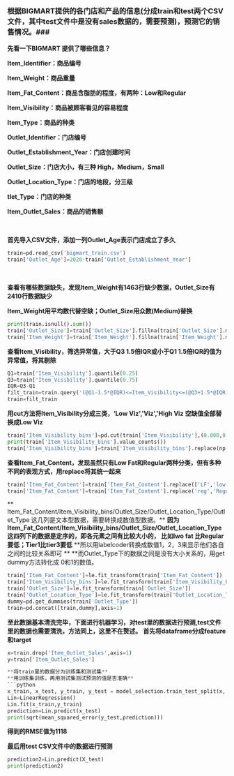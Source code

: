 ### 根据BIGMART提供的各门店和产品的信息(分成train和test两个CSV文件，其中test文件中是没有sales数据的，需要预测)，预测它的销售情况。###

**先看一下BIGMART 提供了哪些信息？**

**Item_Identifier：商品编号**

**Item_Weight：商品重量**

**Item_Fat_Content：商品含脂肪的程度，有两种：Low和Regular**

**Item_Visibility：商品被顾客看见的容易程度**

**Item_Type：商品的种类**

**Outlet_Identifier：门店编号**

**Outlet_Establishment_Year：门店创建时间**

**Outlet_Size：门店大小，有三种 High，Medium，Small**


**Outlet_Location_Type：门店的地段，分三级**

**tlet_Type：门店的种类**

**Item_Outlet_Sales：商品的销售额**

<br>

**首先导入CSV文件，添加一列Outlet_Age表示门店成立了多久**


```python
train=pd.read_csv('bigmart_train.csv')
train['Outlet_Age']=2020-train['Outlet_Establishment_Year']
```
<br>

**查看有哪些数据缺失，发现Item_Weight有1463行缺少数据，Outlet_Size有2410行数据缺少**


**Item_Weight用平均数代替空缺；Outlet_Size用众数(Medium)替换**
```python
print(train.isnull().sum())
train['Outlet_Size']=train['Outlet_Size'].fillna(train['Outlet_Size'].mode()[0])
train['Item_Weight']=train['Item_Weight'].fillna(train['Item_Weight'].mean())
```
**查看Item_Visibility，筛选异常值，大于Q3 1.5倍IQR或小于Q1 1.5倍IQR的值为异常值，将其剔除**

```python
Q1=train['Item_Visibility'].quantile(0.25)
Q3=train['Item_Visibility'].quantile(0.75)
IQR=Q3-Q1
filt_train=train.query('(@Q1-1.5*@IQR)<=Item_Visibility<=(@Q3+1.5*@IQR)')
train=filt_train
```

**用cut方法将Item_Visibility分成三类，‘Low Viz','Viz','High Viz**
**空缺值全部替换成Low Viz**

```python
train['Item_Visibility_bins']=pd.cut(train['Item_Visibility'],(0.000,0.065,0.13,0.2),labels=['Low Viz','Viz','High Viz'])
print(train['Item_Visibility_bins'].value_counts())
train['Item_Visibility_bins']=train['Item_Visibility_bins'].replace(np.nan,'Low Viz',regex=True)
```
**查看Item_Fat_Content，发现虽然只有Low Fat和Regular两种分类，但有多种不同的表现方式，用replace将其统一起来**

```python
train['Item_Fat_Content']=train['Item_Fat_Content'].replace(['LF','low fat'],'Low Fat')
train['Item_Fat_Content']=train['Item_Fat_Content'].replace('reg','Regular')
```

** Item_Fat_Content/Item_Visibility_bins/Outlet_Size/Outlet_Location_Type/Outlet_Type 这几列是文本型数据，需要转换成数值型数据。**
**因为Item_Fat_Content/Item_Visibility_bins/Outlet_Size/Outlet_Location_Type 这四列下的数据是定序的，即各元素之间有比较大小的，
比如lwo fat 比Regular要低；Tier1比tier3要低**
**所以用labelcoder转换成数值1，2，3来显示他们各自之间的比较关系即可 **
**而Outlet_Type下的数据之间是没有大小关系的，用get dummy方法转化成 0和1的数值。

```python
train['Item_Fat_Content']=le.fit_transform(train['Item_Fat_Content'])
train['Item_Visibility_bins']=le.fit_transform(train['Item_Visibility_bins'])
train['Outlet_Size']=le.fit_transform(train['Outlet_Size'])
train['Outlet_Location_Type']=le.fit_transform(train['Outlet_Location_Type'])
dummy=pd.get_dummies(train['Outlet_Type'])
train=pd.concat([train,dummy],axis=1)
```

**至此数据基本清洗完毕，下面进行机器学习，对test里的数据进行预测,test文件里的数据也需要清洗，方法同上，这里不在赘述。**
**首先将dataframe分成feature和target**
```python
x=train.drop('Item_Outlet_Sales',axis=1)
y=train['Item_Outlet_Sales']

**将train里的数据分为训练集和测试集**
**用训练集训练，再用测试集测试预测的值是否准确**
```python
x_train, x_test, y_train, y_test = model_selection.train_test_split(x, y, test_size = 0.3, random_state =42)
Lin=LinearRegression()
Lin.fit(x_train,y_train)
prediction=Lin.predict(x_test)
print(sqrt(mean_squared_error(y_test,prediction)))
```
**得到的RMSE值为1118**

**最后用test CSV文件中的数据进行预测**
```python
prediction2=Lin.predict(X_test)
print(prediction2)
```




